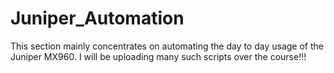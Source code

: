 # Juniper_Automation

This section mainly concentrates on automating the day to day usage of the Juniper MX960. I will be uploading many such scripts over the course!!!
